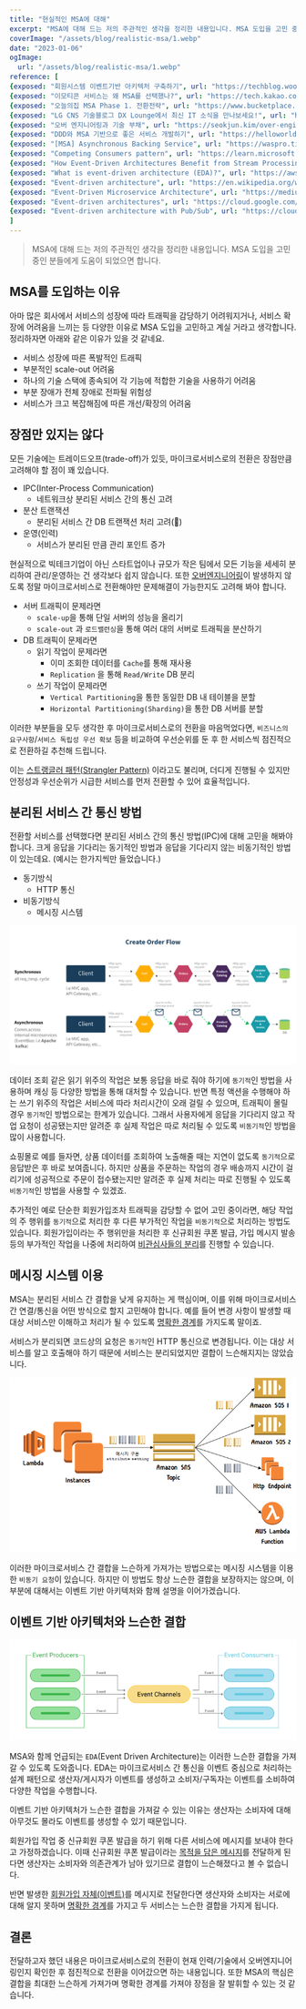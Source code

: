```yaml
---
title: "현실적인 MSA에 대해"
excerpt: "MSA에 대해 드는 저의 주관적인 생각을 정리한 내용입니다. MSA 도입을 고민 중인 분들에게 도움이 되었으면 합니다."
coverImage: "/assets/blog/realistic-msa/1.webp"
date: "2023-01-06"
ogImage:
  url: "/assets/blog/realistic-msa/1.webp"
reference: [
{exposed: "회원시스템 이벤트기반 아키텍처 구축하기", url: "https://techblog.woowahan.com/7835/"},
{exposed: "이모티콘 서비스는 왜 MSA를 선택했나?", url: "https://tech.kakao.com/2021/09/14/msa/"},
{exposed: "오늘의집 MSA Phase 1. 전환전략", url: "https://www.bucketplace.com/post/2021-11-19-오늘의집-msa-여정-part-1-시작/"},
{exposed: "LG CNS 기술블로그 DX Lounge에서 최신 IT 소식을 만나보세요!", url: "https://www.lgcns.com/blog/cns-tech/36171/"},
{exposed: "오버 엔지니어링과 기술 부채", url: "https://seokjun.kim/over-engineering-vs-techincal-debt/"},
{exposed: "DDD와 MSA 기반으로 좋은 서비스 개발하기", url: "https://helloworld.kurly.com/blog/ddd-msa-service-development/"},
{exposed: "[MSA] Asynchronous Backing Service", url: "https://waspro.tistory.com/435"},
{exposed: "Competing Consumers pattern", url: "https://learn.microsoft.com/en-us/azure/architecture/patterns/competing-consumers"},
{exposed: "How Event-Driven Architectures Benefit from Stream Processing", url: "https://pandio.com/event-streams-queues/"},
{exposed: "What is event-driven architecture (EDA)?", url: "https://aws.amazon.com/what-is/eda/"},
{exposed: "Event-driven architecture", url: "https://en.wikipedia.org/wiki/Event-driven_architecture"},
{exposed: "Event-Driven Microservice Architecture", url: "https://medium.com/trendyol-tech/event-driven-microservice-architecture-91f80ceaa21e"},
{exposed: "Event-driven architectures", url: "https://cloud.google.com/eventarc/docs/event-driven-architectures"},
{exposed: "Event-driven architecture with Pub/Sub", url: "https://cloud.google.com/solutions/event-driven-architecture-pubsub"}
]
---
```


> MSA에 대해 드는 저의 주관적인 생각을 정리한 내용입니다. MSA 도입을 고민 중인 분들에게 도움이 되었으면 합니다.

## MSA를 도입하는 이유

아마 많은 회사에서 서비스의 성장에 따라 트래픽을 감당하기 어려워지거나, 서비스 확장에 어려움을 느끼는 등 다양한 이유로 MSA 도입을 고민하고 계실 거라고 생각합니다. 정리하자면 아래와 같은 이유가 있을 것 같네요.

- 서비스 성장에 따른 폭발적인 트래픽
- 부분적인 scale-out 어려움
- 하나의 기술 스택에 종속되어 각 기능에 적합한 기술을 사용하기 어려움
- 부분 장애가 전체 장애로 전파될 위험성
- 서비스가 크고 복잡해짐에 따른 개선/확장의 어려움

## 장점만 있지는 않다

모든 기술에는 트레이드오프(trade-off)가 있듯, 마이크로서비스로의 전환은 장점만큼 고려해야 할 점이 꽤 있습니다.

- IPC(Inter-Process Communication)
  - 네트워크상 분리된 서비스 간의 통신 고려
- 분산 트랜잭션
  - 분리된 서비스 간 DB 트랜잭션 처리 고려(🤬)
- 운영(인력)
  - 서비스가 분리된 만큼 관리 포인트 증가

현실적으로 빅테크기업이 아닌 스타트업이나 규모가 작은 팀에서 모든 기능을 세세히 분리하여 관리/운영하는 건 생각보다 쉽지 않습니다. 또한 <u>오버엔지니어링</u>이 발생하지 않도록 정말 마이크로서비스로 전환해야만 문제해결이 가능한지도 고려해 봐야 합니다.

- 서버 트래픽이 문제라면
  - `scale-up`을 통해 단일 서버의 성능을 올리기
  - `scale-out` 과 `로드밸런싱`을 통해 여러 대의 서버로 트래픽을 분산하기
- DB 트래픽이 문제라면
  - 읽기 작업이 문제라면
    - 이미 조회한 데이터를 `Cache`를 통해 재사용
    - `Replication` 을 통해 `Read/Write` DB 분리
  - 쓰기 작업이 문제라면
    - `Vertical Partitioning`을 통한 동일한 DB 내 테이블을 분할
    - `Horizontal Partitioning(Sharding)`을 통한 DB 서버를 분할

이러한 부분들을 모두 생각한 후 마이크로서비스로의 전환을 마음먹었다면, `비즈니스의 요구사항`/`서비스 독립성 우선 확보` 등을 비교하여 우선순위를 둔 후 한 서비스씩 점진적으로 전환하길 추천해 드립니다.

이는 <u>스트랭글러 패턴(Strangler Pattern)</u> 이라고도 불리며, 더디게 진행될 수 있지만 안정성과 우선순위가 시급한 서비스를 먼저 전환할 수 있어 효율적입니다.

## 분리된 서비스 간 통신 방법

전환할 서비스를 선택했다면 분리된 서비스 간의 통신 방법(IPC)에 대해 고민을 해봐야 합니다. 크게 응답을 기다리는 동기적인 방법과 응답을 기다리지 않는 비동기적인 방법이 있는데요. (예시는 한가지씩만 들었습니다.)

- 동기방식
  - HTTP 통신
- 비동기방식
  - 메시징 시스템

![2.png](/assets/blog/realistic-msa/2.png)

데이터 조회 같은 읽기 위주의 작업은 보통 응답을 바로 줘야 하기에 `동기적`인 방법을 사용하며 캐싱 등 다양한 방법을 통해 대처할 수 있습니다. 반면 특정 액션을 수행해야 하는 쓰기 위주의 작업은 서비스에 따라 처리시간이 오래 걸릴 수 있으며, 트래픽이 몰릴 경우 `동기적`인 방법으로는 한계가 있습니다. 그래서 사용자에게 응답을 기다리지 않고 작업 요청이 성공됐는지만 알려준 후 실제 작업은 따로 처리될 수 있도록 `비동기적`인 방법을 많이 사용합니다.

쇼핑몰로 예를 들자면, 상품 데이터를 조회하여 노출해줄 때는 지연이 없도록 `동기적`으로 응답받은 후 바로 보여줍니다. 하지만 상품을 주문하는 작업의 경우 배송까지 시간이 걸리기에 성공적으로 주문이 접수됐는지만 알려준 후 실제 처리는 따로 진행될 수 있도록 `비동기적`인 방법을 사용할 수 있겠죠.

추가적인 예로 단순한 회원가입조차 트래픽을 감당할 수 없어 고민 중이라면, 해당 작업의 주 행위를 `동기적`으로 처리한 후 다른 부가적인 작업을 `비동기적`으로 처리하는 방법도 있습니다. 회원가입이라는 주 행위만을 처리한 후 신규회원 쿠폰 발급, 가입 메시지 발송 등의 부가적인 작업을 나중에 처리하여 <u>비관심사들의 분리</u>를 진행할 수 있습니다.

## 메시징 시스템 이용

MSA는 분리된 서비스 간 결합을 낮게 유지하는 게 핵심이며, 이를 위해 마이크로서비스 간 연결/통신을 어떤 방식으로 할지 고민해야 합니다. 예를 들어 변경 사항이 발생할 때 대상 서비스만 이해하고 처리가 될 수 있도록 <u>명확한 경계</u>를 가지도록 말이죠.

서비스가 분리되면 코드상의 요청은 `동기적`인 HTTP 통신으로 변경됩니다. 이는 대상 서비스를 알고 호출해야 하기 때문에 서비스는 분리되었지만 결합이 느슨해지지는 않았습니다.

![3.png](/assets/blog/realistic-msa/3.png)

이러한 마이크로서비스 간 결합을 느슨하게 가져가는 방법으로는 메시징 시스템을 이용한 `비동기 요청`이 있습니다. 하지만 이 방법도 항상 느슨한 결합을 보장하지는 않으며, 이 부분에 대해서는 이벤트 기반 아키텍처와 함께 설명을 이어가겠습니다.

## 이벤트 기반 아키텍처와 느슨한 결합

![4.webp](/assets/blog/realistic-msa/4.webp)

MSA와 함께 언급되는 `EDA`(Event Driven Architecture)는 이러한 느슨한 결합을 가져갈 수 있도록 도와줍니다. EDA는 마이크로서비스 간 통신을 이벤트 중심으로 처리하는 설계 패턴으로 생산자/게시자가 이벤트를 생성하고 소비자/구독자는 이벤트를 소비하여 다양한 작업을 수행합니다.

이벤트 기반 아키텍처가 느슨한 결합을 가져갈 수 있는 이유는 생산자는 소비자에 대해 아무것도 몰라도 이벤트를 생성할 수 있기 때문입니다.

회원가입 작업 중 신규회원 쿠폰 발급을 하기 위해 다른 서비스에 메시지를 보내야 한다고 가정하겠습니다. 이때 신규회원 쿠폰 발급이라는 <u>목적을 담은 메시지</u>를 전달하게 된다면 생산자는 소비자와 의존관계가 남아 있기므로 결합이 느슨해졌다고 볼 수 없습니다.

반면 발생한 <u>회원가입 자체(이벤트)</u>를 메시지로 전달한다면 생산자와 소비자는 서로에 대해 알지 못하며 <u>명확한 경계</u>를 가지고 두 서비스는 느슨한 결합을 가지게 됩니다.

## 결론

전달하고자 했던 내용은 마이크로서비스로의 전환이 현재 인력/기술에서 오버엔지니어링인지 확인한 후 점진적으로 전환을 이어갔으면 하는 내용입니다. 또한 MSA의 핵심은 결합을 최대한 느슨하게 가져가며 명확한 경계를 가져야 장점을 잘 발휘할 수 있는 것 같습니다.
